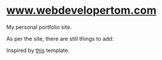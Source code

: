 # www.webdevelopertom.com
My personal portfolio site.

As per the site, there are still things to add:


Inspired by <a href="https://github.com/bmorelli25/portfolio-template">this<a> template.
